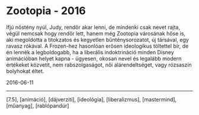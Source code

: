 # Zootopia - 2016

Ifjú nőstény nyúl, Judy, rendőr akar lenni, de mindenki csak nevet rajta, végül nemcsak hogy rendőr lett, hanem még Zootopia városának hőse is, aki megoldotta a titokzatos és kegyetlen bűnténysorozatot, új társával, egy ravasz rókával. A Frozen-hez hasonlóan erősen ideologikus töltettel bír, de én lennék a legboldogabb, ha a liberális indoktrináció minden Disney animációban helyet kapna - ügyesen, okosan nevel és legalább modern értékeket közvetít, nem rabszolgaságot, női alárendeltséget, vagy rózsaszín bolyhokat éltet.

2016-06-11 

----

[7.5], [animáció], [dájverziti], [ideológia], [liberalizmus], [mastermind], [műanyag], [rablópandúr]